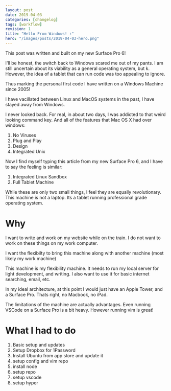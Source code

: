 ```yaml
---
layout: post
date: 2019-04-03
categories: [changelog]
tags: [workflow]
revision: 1
title: "Hello From Windows! ✌"
hero: "/images/posts/2019-04-03-hero.png"
---
```


This post was written and built on my new Surface Pro 6!

I'll be honest, the switch back to Windows scared me out of my pants.
I am still uncertain about its viability as a general operating system, but k.
However, the idea of a tablet that can run code was too appealing to ignore.


Thus marking the personal first code I have written on a Windows Machine since 2005!

I have vacillated between Linux and MacOS systems in the past, I have stayed away from Windows.

I never looked back.
For real, in about two days, I was addicted to that weird looking command key.
And all of the features that Mac OS X had over windows:
1. No Viruses
1. Plug and Play
1. Design
1. Integrated Unix

Now I find myself typing this article from my new Surface Pro 6, and I have to say the feeling is similar:
1. Integrated Linux Sandbox
1. Full Tablet Machine

While these are only two small things, I feel they are equally revolutionary.
This machine is not a laptop.
Its a tablet running professional grade operating system.

# Why

I want to write and work on my website while on the train.
I do not want to work on these things on my work computer.

I want the flexibilty to bring this machine along with another machine (most likely my work machine)

This machine is my flexibility machine.
It needs to run my local server for light development, and writing.
I also want to use it for basic internet searching, email, etc.

In my ideal architecture, at this point I would just have an Apple Tower, and a Surface Pro.
Thats right, no Macbook, no iPad.

The limitations of the machine are actually advantages.
Even running VSCode on a Surface Pro is a bit heavy.
However running vim is great!

# What I had to do

1. Basic setup and updates
1. Setup Dropbox for 1Password
1. Install Ubuntu from app store and update it
1. setup config and vim repo
1. install node
1. setup repo
1. setup vscode
1. setup hyper

[git]: https://git-scm.com/

